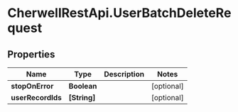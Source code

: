 # CherwellRestApi.UserBatchDeleteRequest

## Properties
Name | Type | Description | Notes
------------ | ------------- | ------------- | -------------
**stopOnError** | **Boolean** |  | [optional] 
**userRecordIds** | **[String]** |  | [optional] 


